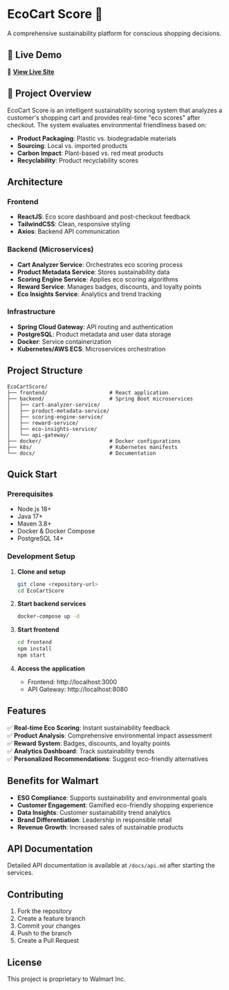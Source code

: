 # EcoCart Score 🌱

A comprehensive sustainability platform for conscious shopping decisions.

## 🌟 Live Demo
🔗 **[View Live Site](https://rnavudur.github.io/EcoCartScore/)** 

## 🚀 Project Overview

EcoCart Score is an intelligent sustainability scoring system that analyzes a customer's shopping cart and provides real-time "eco scores" after checkout. The system evaluates environmental friendliness based on:

- **Product Packaging**: Plastic vs. biodegradable materials
- **Sourcing**: Local vs. imported products  
- **Carbon Impact**: Plant-based vs. red meat products
- **Recyclability**: Product recyclability scores

## Architecture

### Frontend
- **ReactJS**: Eco score dashboard and post-checkout feedback
- **TailwindCSS**: Clean, responsive styling
- **Axios**: Backend API communication

### Backend (Microservices)
- **Cart Analyzer Service**: Orchestrates eco scoring process
- **Product Metadata Service**: Stores sustainability data
- **Scoring Engine Service**: Applies eco scoring algorithms
- **Reward Service**: Manages badges, discounts, and loyalty points
- **Eco Insights Service**: Analytics and trend tracking

### Infrastructure
- **Spring Cloud Gateway**: API routing and authentication
- **PostgreSQL**: Product metadata and user data storage
- **Docker**: Service containerization
- **Kubernetes/AWS ECS**: Microservices orchestration

## Project Structure

```
EcoCartScore/
├── frontend/                    # React application
├── backend/                     # Spring Boot microservices
│   ├── cart-analyzer-service/
│   ├── product-metadata-service/
│   ├── scoring-engine-service/
│   ├── reward-service/
│   ├── eco-insights-service/
│   └── api-gateway/
├── docker/                      # Docker configurations
├── k8s/                         # Kubernetes manifests
└── docs/                        # Documentation

```

## Quick Start

### Prerequisites
- Node.js 18+
- Java 17+
- Maven 3.8+
- Docker & Docker Compose
- PostgreSQL 14+

### Development Setup

1. **Clone and setup**
   ```bash
   git clone <repository-url>
   cd EcoCartScore
   ```

2. **Start backend services**
   ```bash
   docker-compose up -d
   ```

3. **Start frontend**
   ```bash
   cd frontend
   npm install
   npm start
   ```

4. **Access the application**
   - Frontend: http://localhost:3000
   - API Gateway: http://localhost:8080

## Features

✅ **Real-time Eco Scoring**: Instant sustainability feedback  
✅ **Product Analysis**: Comprehensive environmental impact assessment  
✅ **Reward System**: Badges, discounts, and loyalty points  
✅ **Analytics Dashboard**: Track sustainability trends  
✅ **Personalized Recommendations**: Suggest eco-friendly alternatives  

## Benefits for Walmart

- **ESG Compliance**: Supports sustainability and environmental goals
- **Customer Engagement**: Gamified eco-friendly shopping experience
- **Data Insights**: Customer sustainability trend analytics
- **Brand Differentiation**: Leadership in responsible retail
- **Revenue Growth**: Increased sales of sustainable products

## API Documentation

Detailed API documentation is available at `/docs/api.md` after starting the services.

## Contributing

1. Fork the repository
2. Create a feature branch
3. Commit your changes
4. Push to the branch
5. Create a Pull Request

## License

This project is proprietary to Walmart Inc. 